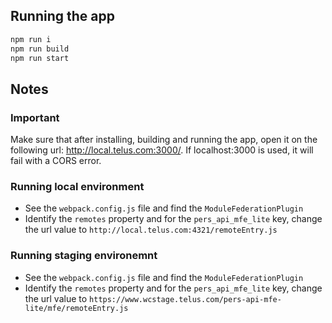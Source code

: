 ## Running the app

```bash
npm run i
npm run build
npm run start
```

## Notes

### Important
Make sure that after installing, building and running the app, open it on the following url:  http://local.telus.com:3000/. If localhost:3000 is used, it will fail with a CORS error.

### Running local environment
- See the `webpack.config.js` file and find the `ModuleFederationPlugin`
- Identify the `remotes` property and for the `pers_api_mfe_lite` key, change the url value to `http://local.telus.com:4321/remoteEntry.js`

### Running staging environemnt
- See the `webpack.config.js` file and find the `ModuleFederationPlugin`
- Identify the `remotes` property and for the `pers_api_mfe_lite` key, change the url value to `https://www.wcstage.telus.com/pers-api-mfe-lite/mfe/remoteEntry.js`
